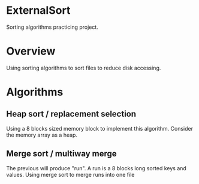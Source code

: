# ExternalSort

Sorting algorithms practicing project.

# Overview

Using sorting algorithms to sort files to reduce disk accessing.

# Algorithms

## Heap sort / replacement selection

Using a 8 blocks sized memory block to implement this algorithm. Consider the memory array as a heap.

## Merge sort / multiway merge

The previous will produce "run". A run is a 8 blocks long sorted keys and values. Using merge sort to merge runs into one file
